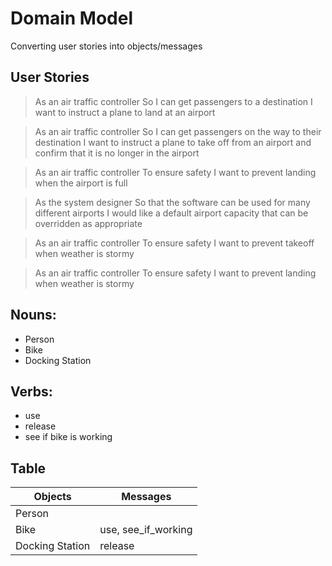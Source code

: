# Domain Model
Converting user stories into objects/messages

## User Stories
>As an air traffic controller
So I can get passengers to a destination
I want to instruct a plane to land at an airport
>

>As an air traffic controller
So I can get passengers on the way to their destination
I want to instruct a plane to take off from an airport and confirm that it is no longer in the airport
>

>As an air traffic controller
To ensure safety
I want to prevent landing when the airport is full
>

>As the system designer
So that the software can be used for many different airports
I would like a default airport capacity that can be overridden as appropriate
>

>As an air traffic controller
To ensure safety
I want to prevent takeoff when weather is stormy
>

>As an air traffic controller
To ensure safety
I want to prevent landing when weather is stormy
>
## Nouns:
- Person
- Bike
- Docking Station

## Verbs:
- use
- release
- see if bike is working

## Table
|Objects         |Messages      |
|----------------|--------------|
|Person          |                   |
|Bike            |use, see_if_working|
|Docking Station |release       |
